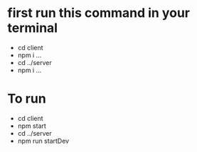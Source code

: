 # first run this command in your terminal
 - cd client
 - npm i ...
 - cd ../server
 - npm i ...

# To run
 - cd client
 - npm start
 - cd ../server
 - npm run startDev

